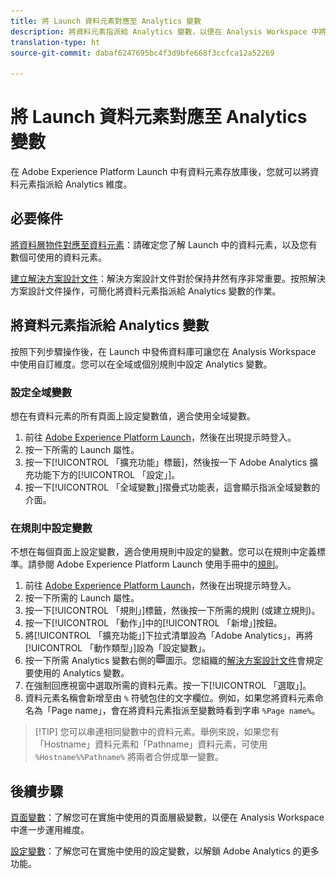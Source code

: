 ```yaml
---
title: 將 Launch 資料元素對應至 Analytics 變數
description: 將資料元素指派給 Analytics 變數，以便在 Analysis Workspace 中將它們當成維度使用。
translation-type: ht
source-git-commit: dabaf6247695bc4f3d9bfe668f3ccfca12a52269

---
```



# 將 Launch 資料元素對應至 Analytics 變數

在 Adobe Experience Platform Launch 中有資料元素存放庫後，您就可以將資料元素指派給 Analytics 維度。

## 必要條件

[將資料層物件對應至資料元素](layer-to-elements.md)：請確定您了解 Launch 中的資料元素，以及您有數個可使用的資料元素。

[建立解決方案設計文件](../prepare/solution-design.md)：解決方案設計文件對於保持井然有序非常重要。按照解決方案設計文件操作，可簡化將資料元素指派給 Analytics 變數的作業。

## 將資料元素指派給 Analytics 變數

按照下列步驟操作後，在 Launch 中發佈資料庫可讓您在 Analysis Workspace 中使用自訂維度。您可以在全域或個別規則中設定 Analytics 變數。

### 設定全域變數

想在有資料元素的所有頁面上設定變數值，適合使用全域變數。

1. 前往 [Adobe Experience Platform Launch](https://launch.adobe.com)，然後在出現提示時登入。
1. 按一下所需的 Launch 屬性。
1. 按一下[!UICONTROL 「擴充功能」標籤]，然後按一下 Adobe Analytics 擴充功能下方的[!UICONTROL 「設定」]。
1. 按一下[!UICONTROL 「全域變數」]摺疊式功能表，這會顯示指派全域變數的介面。

### 在規則中設定變數

不想在每個頁面上設定變數，適合使用規則中設定的變數。您可以在規則中定義標準。請參閱 Adobe Experience Platform Launch 使用手冊中的[規則](https://docs.adobe.com/content/help/zh-Hant/launch/using/reference/manage-resources/rules.html)。

1. 前往 [Adobe Experience Platform Launch](https://launch.adobe.com)，然後在出現提示時登入。
1. 按一下所需的 Launch 屬性。
1. 按一下[!UICONTROL 「規則」]標籤，然後按一下所需的規則 (或建立規則)。
1. 按一下[!UICONTROL 「動作」]中的[!UICONTROL 「新增」]按鈕。
1. 將[!UICONTROL 「擴充功能」]下拉式清單設為「Adobe Analytics」，再將[!UICONTROL 「動作類型」]設為「設定變數」。
1. 按一下所需 Analytics 變數右側的![「資料元素」](assets/data-element.png)圖示。您組織的[解決方案設計文件](../prepare/solution-design.md)會規定要使用的 Analytics 變數。
1. 在強制回應視窗中選取所需的資料元素。按一下[!UICONTROL 「選取」]。
1. 資料元素名稱會新增至由 `%` 符號包住的文字欄位。例如，如果您將資料元素命名為「Page name」，會在將資料元素指派至變數時看到字串 `%Page name%`。

>[!TIP] 您可以串連相同變數中的資料元素。舉例來說，如果您有「Hostname」資料元素和「Pathname」資料元素，可使用 `%Hostname%%Pathname%` 將兩者合併成單一變數。

## 後續步驟

[頁面變數](../vars/page-vars/page-variables.md)：了解您可在實施中使用的頁面層級變數，以便在 Analysis Workspace 中進一步運用維度。

[設定變數](../vars/config-vars/configuration-variables.md)：了解您可在實施中使用的設定變數，以解鎖 Adobe Analytics 的更多功能。

